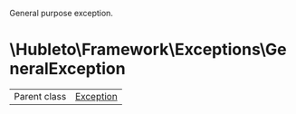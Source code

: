 
General purpose exception.

# \Hubleto\Framework\Exceptions\GeneralException
<table class='table-default dense'>
<tr><td>Parent class</td><td><a href="../../../Exception">Exception</a></td></tr></table>

